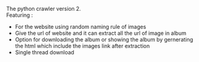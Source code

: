 The python crawler version 2.   
Featuring :   
 - For the website using random naming rule of images
 - Give the url of website and it can extract all the url of image in album
 - Option for downloading the album or showing the album by gernerating the html which include the images link after extraction
 - Single thread download
